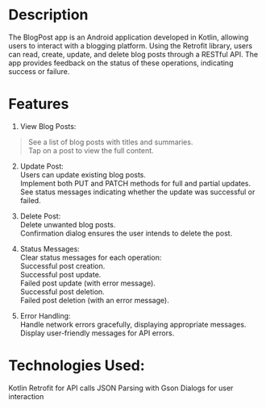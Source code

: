 # Description
The BlogPost app is an Android application developed in Kotlin, allowing users to interact with a blogging platform. Using the Retrofit library, users can read, create, update, and delete blog posts through a RESTful API. The app provides feedback on the status of these operations, indicating success or failure.

# Features
1. View Blog Posts:<br>
> See a list of blog posts with titles and summaries.<br>
> Tap on a post to view the full content.<br>

2. Update Post:<br>
Users can update existing blog posts.<br>
Implement both PUT and PATCH methods for full and partial updates.<br>
See status messages indicating whether the update was successful or failed.<br>

3. Delete Post:<br>
Delete unwanted blog posts.<br>
Confirmation dialog ensures the user intends to delete the post.<br>

4. Status Messages:<br>
Clear status messages for each operation:<br>
Successful post creation.<br>
Successful post update.<br>
Failed post update (with error message).<br>
Successful post deletion.<br>
Failed post deletion (with an error message).<br>

5. Error Handling:<br>
Handle network errors gracefully, displaying appropriate messages.<br>
Display user-friendly messages for API errors.<br>

# Technologies Used:
Kotlin </n>
Retrofit for API calls
JSON Parsing with Gson
Dialogs for user interaction
